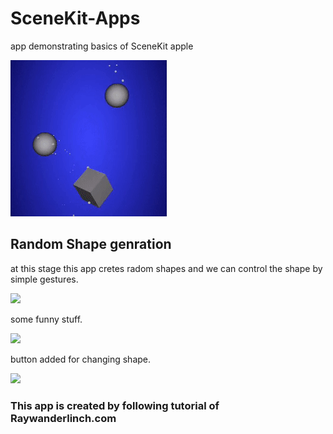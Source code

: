 # SceneKit-Apps
app demonstrating basics of SceneKit apple

![](Thumb.gif)

## Random Shape genration
at this stage this app cretes radom shapes and we can control the shape by simple gestures.

![](Random.gif)


some funny stuff.

![](FunRandom.gif)


button added for changing shape.

![](WithButton.gif)

### This app is created by following tutorial of Raywanderlinch.com
